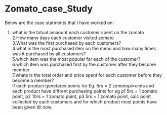 # Zomato_case_Study
Below are the case statments that i have worked on:
1. what is the totoal amaount each customer spent on the zomato </br>
2.How many days each customer visited zomato </br>
3.What was the first purchased by each customers?</br>
4.what is the most purchased item on the menu and how many times was it purchased by all customers?</br>
5.which item was the most popular for each of the customer?</br>
6.which item was purchased first by the customer after they become member</br>
7.whats is the total order and price spent for each customer before they become a member?</br>
if each product genetares points for Eg. 5rs = 2 zemotopi=oints and each product have diffrent purchasing points for eg p1 5rs = 1 zomato point, p2 10rs = 1 zomato point,
p3 5rs = 1 zomato point, calc point collected by each customers and for which product
most points have been given till now.</br>

